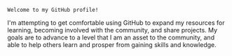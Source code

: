    ```
   Welcome to my GitHub profile!
   ```
I'm attempting to get comfortable using GitHub to expand my resources for learning, becoming involved with the community, and share projects.  My goals are to advance to a level that I am an asset to the community, and able to help others learn and prosper from gaining skills and knowledge.  
